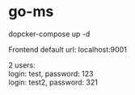# go-ms
dopcker-compose up -d

Frontend default url: localhost:9001

2 users:<br>
login: test, password: 123<br>
login: test2, password: 321<br>
